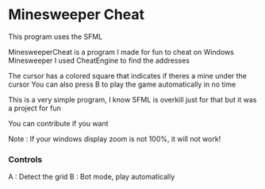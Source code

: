 # Minesweeper Cheat

This program uses the SFML

MinesweeperCheat is a program I made for fun to cheat on Windows Minesweeper
I used CheatEngine to find the addresses

The cursor has a colored square that indicates if theres a mine under the cursor
You can also press B to play the game automatically in no time

This is a very simple program, I know SFML is overkill just for that but it was a project for fun

You can contribute if you want

Note : If your windows display zoom is not 100%, it will not work!

### Controls
A : Detect the grid
B : Bot mode, play automatically